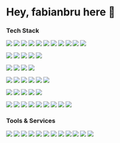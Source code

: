 # Hey, fabianbru here 👋

### Tech Stack
![](https://img.shields.io/badge/-General-f94144?style=flat)
![](https://img.shields.io/badge/-Node.js-333333?style=flat&logo=node.js&logoColor=FFFFFF&logoWidth=18)
![](https://img.shields.io/badge/-npm-333333?style=flat&logo=npm&logoColor=FFFFFF&logoWidth=18)
![](https://img.shields.io/badge/-TypeScript-333333?style=flat&logo=typescript&logoColor=FFFFFF&logoWidth=18)
![](https://img.shields.io/badge/-ESLint-333333?style=flat&logo=eslint&logoColor=FFFFFF&logoWidth=18)
![](https://img.shields.io/badge/-dotenv-333333?style=flat&logo=.env&logoColor=FFFFFF&logoWidth=18)
![](https://img.shields.io/badge/-Prettier-333333?style=flat&logo=prettier&logoColor=FFFFFF&logoWidth=18)
![](https://img.shields.io/badge/-Jest-333333?style=flat&logo=jest&logoColor=FFFFFF&logoWidth=18)
![](https://img.shields.io/badge/-MarkDown-333333?style=flat&logo=markdown&logoColor=FFFFFF&logoWidth=18)
![](https://img.shields.io/badge/-git-333333?style=flat&logo=git&logoColor=FFFFFF&logoWidth=18)
![](https://img.shields.io/badge/-i18next-333333?style=flat&logo=i18next&logoColor=FFFFFF&logoWidth=18)

![](https://img.shields.io/badge/-Web-f8961e?style=flat)
![](https://img.shields.io/badge/-React-333333?style=flat&logo=react&logoColor=FFFFFF&logoWidth=18)
![](https://img.shields.io/badge/-React%20Query-333333?style=flat&logo=react%20query&logoColor=FFFFFF&logoWidth=18)
![](https://img.shields.io/badge/-redux-333333?style=flat&logo=redux&logoColor=FFFFFF&logoWidth=18)
![](https://img.shields.io/badge/-webpack-333333?style=flat&logo=webpack&logoColor=FFFFFF&logoWidth=18)

![](https://img.shields.io/badge/-Mobile-f9c74f?style=flat)
![](https://img.shields.io/badge/-React%20Native-333333?style=flat&logo=react&logoColor=FFFFFF&logoWidth=18)
![](https://img.shields.io/badge/-Android-333333?style=flat&logo=android&logoColor=FFFFFF&logoWidth=18)
![](https://img.shields.io/badge/-iOS-333333?style=flat&logo=ios&logoColor=FFFFFF&logoWidth=18)

![](https://img.shields.io/badge/-Cloud-90be6d?style=flat)
![](https://img.shields.io/badge/-express-333333?style=flat&logo=express&logoColor=FFFFFF&logoWidth=18)
![](https://img.shields.io/badge/-Docker-333333?style=flat&logo=docker&logoColor=FFFFFF&logoWidth=18)
![](https://img.shields.io/badge/-MongoDB-333333?style=flat&logo=mongodb&logoColor=FFFFFF&logoWidth=18)
![](https://img.shields.io/badge/-InfluxDB-333333?style=flat&logo=influxdb&logoColor=FFFFFF&logoWidth=18)
![](https://img.shields.io/badge/-Swagger-333333?style=flat&logo=swagger&logoColor=FFFFFF&logoWidth=18)

![](https://img.shields.io/badge/-Edge-6d98be?style=flat)
![](https://img.shields.io/badge/-Raspberry%20Pi-333333?style=flat&logo=reaspberry%20pi&logoColor=FFFFFF&logoWidth=18)
![](https://img.shields.io/badge/-Arduino-333333?style=flat&logo=arduino&logoColor=FFFFFF&logoWidth=18)
![](https://img.shields.io/badge/-Bluetooh%20BLE-333333?style=flat&logo=bluetooth&logoColor=FFFFFF&logoWidth=18)
![](https://img.shields.io/badge/-MQTT-333333?style=flat&logo=mqtt&logoColor=FFFFFF&logoWidth=18)

![](https://img.shields.io/badge/-Misc-7f6dbe?style=flat)
![](https://img.shields.io/badge/-WebStrom-333333?style=flat&logo=webstorm&logoColor=FFFFFF&logoWidth=18)
![](https://img.shields.io/badge/-iTerm2-333333?style=flat&logo=iterm2&logoColor=FFFFFF&logoWidth=18)
![](https://img.shields.io/badge/-macOS-333333?style=flat&logo=macos&logoColor=FFFFFF&logoWidth=18)
![](https://img.shields.io/badge/-Chrome-333333?style=flat&logo=google%20chrome&logoColor=FFFFFF&logoWidth=18)
![](https://img.shields.io/badge/-Homebrew-333333?style=flat&logo=homebrew&logoColor=FFFFFF&logoWidth=18)
![](https://img.shields.io/badge/-Alfred-333333?style=flat&logo=alfred&logoColor=FFFFFF&logoWidth=18)
![](https://img.shields.io/badge/-Postman-333333?style=flat&logo=postman&logoColor=FFFFFF&logoWidth=18)
![](https://img.shields.io/badge/-PostgreSQL-333333?style=flat&logo=postgresql&logoColor=FFFFFF&logoWidth=18)

### Tools & Services
![](https://img.shields.io/badge/-GitHub-333333?style=flat&logo=github&logoColor=FFFFFF&logoWidth=18)
![](https://img.shields.io/badge/-GitHub%20Actions-333333?style=flat&logo=postgresql&logoColor=FFFFFF&logoWidth=18)
![](https://img.shields.io/badge/-Heroku-333333?style=flat&logo=heroku&logoColor=FFFFFF&logoWidth=18)
![](https://img.shields.io/badge/-DigitalOcean-333333?style=flat&logo=digitalocean&logoColor=FFFFFF&logoWidth=18)
![](https://img.shields.io/badge/-Google%20Play%20Store-333333?style=flat&logo=google%20play&logoColor=FFFFFF&logoWidth=18)
![](https://img.shields.io/badge/-iOS%20App%20Store-333333?style=flat&logo=app%20store&logoColor=FFFFFF&logoWidth=18)
![](https://img.shields.io/badge/-Sentry-333333?style=flat&logo=sentry&logoColor=FFFFFF&logoWidth=18)
![](https://img.shields.io/badge/-Affinity-333333?style=flat&logo=affinity&logoColor=FFFFFF&logoWidth=18)
![](https://img.shields.io/badge/-figma-333333?style=flat&logo=figma&logoColor=FFFFFF&logoWidth=18)
![](https://img.shields.io/badge/-GitLab-333333?style=flat&logo=gitlab&logoColor=FFFFFF&logoWidth=18)
![](https://img.shields.io/badge/-Azure-333333?style=flat&logo=microsoft%20azure&logoColor=FFFFFF&logoWidth=18)
![](https://img.shields.io/badge/-Amazon%20S3-333333?style=flat&logo=amazon%20s3&logoColor=FFFFFF&logoWidth=18)
